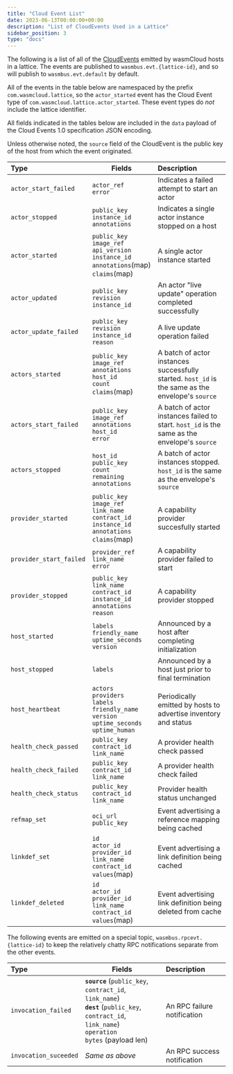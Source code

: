 ```yaml
---
title: "Cloud Event List"
date: 2023-06-13T00:00:00+00:00
description: "List of CloudEvents Used in a Lattice"
sidebar_position: 3
type: "docs"
---
```

The following is a list of all of the [CloudEvents](https://cloudevents.io) emitted by wasmCloud hosts in a lattice. The events are published to `wasmbus.evt.{lattice-id}`, and so will publish to `wasmbus.evt.default` by default.

All of the events in the table below are namespaced by the prefix `com.wasmcloud.lattice`, so the `actor_started` event has the Cloud Event type of `com.wasmcloud.lattice.actor_started`. These event types do _not_ include the lattice identifier.

All fields indicated in the tables below are included in the `data` payload of the Cloud Events 1.0 specification JSON encoding.

Unless otherwise noted, the `source` field of the CloudEvent is the public key of the host from which the event originated.

| Type | Fields | Description |
| :-- | --- | :-- |
| `actor_start_failed` | `actor_ref`<br/>`error` | Indicates a failed attempt to start an actor |
| `actor_stopped` | `public_key`<br/>`instance_id`<br/>`annotations` | Indicates a single actor instance stopped on a host |
| `actor_started` | `public_key`<br />`image_ref`<br/>`api_version`<br/>`instance_id`<br/>`annotations`(map)<br/>`claims`(map)| A single actor instance started |
| `actor_updated` | `public_key`<br/>`revision`<br/>`instance_id`<br/> | An actor "live update" operation completed successfully |
| `actor_update_failed` | `public_key`<br/>`revision`<br/>`instance_id`<br/>`reason` | A live update operation failed |
| `actors_started` | `public_key`<br/>`image_ref`<br/>`annotations`<br/>`host_id`<br/>`count`<br/>`claims`(map) | A batch of actor instances successfully started. `host_id` is the same as the envelope's `source` |
| `actors_start_failed` | `public_key`<br/>`image_ref`<br/>`annotations`<br/>`host_id`<br/>`error` | A batch of actor instances failed to start. `host_id` is the same as the envelope's `source` |
| `actors_stopped` | `host_id`<br/>`public_key`<br/>`count`<br/>`remaining`<br/>`annotations` | A batch of actor instances stopped. `host_id` is the same as the envelope's `source` |
| `provider_started` | `public_key`<br/>`image_ref`<br/>`link_name`<br/>`contract_id`<br/>`instance_id`<br/>`annotations`<br/>`claims`(map) | A capability provider succesfully started |
| `provider_start_failed` | `provider_ref`<br/>`link_name`<br/>`error` | A capability provider failed to start |
| `provider_stopped` | `public_key`<br/>`link_name`<br/>`contract_id`<br/>`instance_id`<br/>`annotations`<br/>`reason` | A capability provider stopped |
| `host_started` | `labels`<br/>`friendly_name`<br/>`uptime_seconds`<br/>`version` | Announced by a host after completing initialization |
| `host_stopped` | `labels` | Announced by a host just prior to final termination |
| `host_heartbeat` | `actors`<br/>`providers`<br/>`labels`<br/>`friendly_name`<br/>`version`<br/>`uptime_seconds`<br/>`uptime_human` | Periodically emitted by hosts to advertise inventory and status |
| `health_check_passed` | `public_key`<br/>`contract_id`<br/>`link_name` | A provider health check passed |
| `health_check_failed` | `public_key`<br/>`contract_id`<br/>`link_name` | A provider health check failed |
| `health_check_status` | `public_key`<br/>`contract_id`<br/>`link_name` | Provider health status unchanged |
| `refmap_set` | `oci_url`<br/>`public_key` | Event advertising a reference mapping being cached |
| `linkdef_set` | `id`<br/>`actor_id`<br/>`provider_id`<br/>`link_name`<br/>`contract_id`<br/>`values`(map) | Event advertising a link definition being cached |
| `linkdef_deleted` | `id`<br/>`actor_id`<br/>`provider_id`<br/>`link_name`<br/>`contract_id`<br/>`values`(map) | Event advertising link definition being deleted from cache |

The following events are emitted on a special topic, `wasmbus.rpcevt.{lattice-id}` to keep the relatively chatty RPC notifications separate from the other events.

| Type | Fields | Description |
| :-- | --- | :-- |
| `invocation_failed` |  **`source`** (`public_key`, `contract_id`, `link_name`)<br/> **`dest`** (`public_key`, `contract_id`, `link_name`) <br/>`operation`<br/> `bytes` (payload len)| An RPC failure notification |
| `invocation_suceeded` | _Same as above_ | An RPC success notification |
